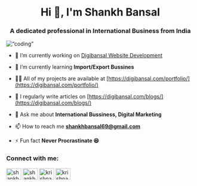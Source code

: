 <h1 align="center">Hi 👋, I'm Shankh Bansal</h1>
<h3 align="center">A dedicated professional in International Business from India</h3>

<img align=“right” alt=“coding” width=“400” src="https://dribbble.com/shots/15637256-coding/attachments/7428659?mode=media">

- 🔭 I’m currently working on [Digibansal Website Development](https://digibansal.com)

- 🌱 I’m currently learning **Import/Export Bussines**

- 👨‍💻 All of my projects are available at [https://digibansal.com/portfolio/](https://digibansal.com/portfolio/)

- 📝 I regularly write articles on [https://digibansal.com/blogs/](https://digibansal.com/blogs/)

- 💬 Ask me about **International Bussiness, Digital Marketing**

- 📫 How to reach me **shankhbansal69@gmail.com**

- ⚡ Fun fact **Never Procrastinate 😆**

<h3 align="left">Connect with me:</h3>
<p align="left">
<a href="https://linkedin.com/in/shankh bansal" target="blank"><img align="center" src="https://raw.githubusercontent.com/rahuldkjain/github-profile-readme-generator/master/src/images/icons/Social/linked-in-alt.svg" alt="shankh bansal" height="30" width="40" /></a>
<a href="https://kaggle.com/shankh bansal" target="blank"><img align="center" src="https://raw.githubusercontent.com/rahuldkjain/github-profile-readme-generator/master/src/images/icons/Social/kaggle.svg" alt="shankh bansal" height="30" width="40" /></a>
<a href="https://fb.com/krishna bansal" target="blank"><img align="center" src="https://raw.githubusercontent.com/rahuldkjain/github-profile-readme-generator/master/src/images/icons/Social/facebook.svg" alt="krishna bansal" height="30" width="40" /></a>
<a href="https://instagram.com/krishnabansal7217" target="blank"><img align="center" src="https://raw.githubusercontent.com/rahuldkjain/github-profile-readme-generator/master/src/images/icons/Social/instagram.svg" alt="krishnabansal7217" height="30" width="40" /></a>
</p>
